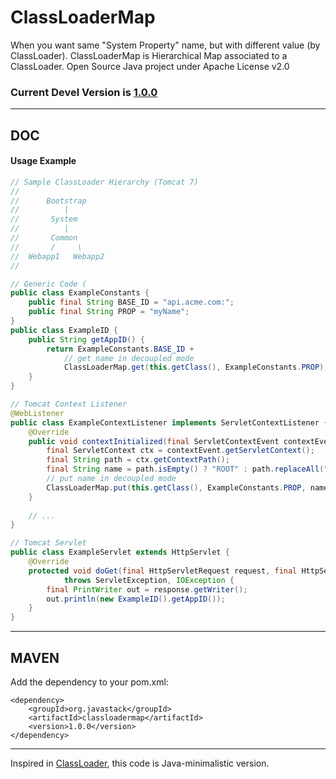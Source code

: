 # ClassLoaderMap

When you want same "System Property" name, but with different value (by ClassLoader). ClassLoaderMap is Hierarchical Map associated to a ClassLoader. Open Source Java project under Apache License v2.0

### Current Devel Version is [1.0.0](https://search.maven.org/#search|ga|1|g%3Aorg.javastack%20a%3Apacker)

---

## DOC

#### Usage Example


```java
// Sample ClassLoader Hierarchy (Tomcat 7)
//
//      Bootstrap
//          |
//       System
//          |
//       Common
//       /     \
//  Webapp1   Webapp2
//

// Generic Code (
public class ExampleConstants {
	public final String BASE_ID = "api.acme.com:";
	public final String PROP = "myName";
}
public class ExampleID {
	public String getAppID() {
		return ExampleConstants.BASE_ID +
			// get name in decoupled mode 
			ClassLoaderMap.get(this.getClass(), ExampleConstants.PROP);
	}
}

// Tomcat Context Listener
@WebListener
public class ExampleContextListener implements ServletContextListener {
	@Override
	public void contextInitialized(final ServletContextEvent contextEvent) {
		final ServletContext ctx = contextEvent.getServletContext();
		final String path = ctx.getContextPath();
		final String name = path.isEmpty() ? "ROOT" : path.replaceAll("[^a-zA-Z0-9]", "_");
		// put name in decoupled mode
		ClassLoaderMap.put(this.getClass(), ExampleConstants.PROP, name);
	}
	
	// ...
}

// Tomcat Servlet
public class ExampleServlet extends HttpServlet {
	@Override
	protected void doGet(final HttpServletRequest request, final HttpServletResponse response)
			throws ServletException, IOException {
		final PrintWriter out = response.getWriter();
		out.println(new ExampleID().getAppID());
	}
}
```

---

## MAVEN

Add the dependency to your pom.xml:

    <dependency>
        <groupId>org.javastack</groupId>
        <artifactId>classloadermap</artifactId>
        <version>1.0.0</version>
    </dependency>

---
Inspired in [ClassLoader](http://docs.oracle.com/javase/7/docs/api/java/lang/ClassLoader.html), this code is Java-minimalistic version.

